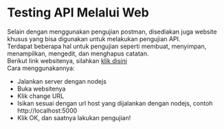 # Testing API Melalui Web
Selain dengan menggunakan pengujian postman, disediakan juga website khusus yang bisa digunakan untuk melakukan pengujian API. <br>Terdapat beberapa hal untuk pengujian seperti membuat, menyimpan, menampilkan, mengedit, dan menghapus catatan.</b>
<br>Berikut link websitenya, silahkan <a href="http://notesapp-v1.dicodingacademy.com/">klik disini</a>
<br>Cara menggunakannya:</br>
<ul>
  <li>Jalankan server dengan nodejs</li>
  <li>Buka websitenya</li>
  <li>Klik change URL</li>
  <li>Isikan sesuai dengan url host yang dijalankan dengan nodejs, contoh http://localhost:5000</li>
  <li>Klik OK, dan saatnya lakukan pengujian!</li>
</ul>
